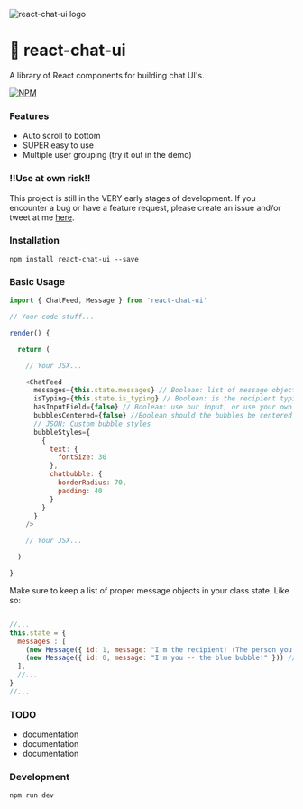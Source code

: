 ![react-chat-ui logo](https://i.imgur.com/YhPrFWw.png)

# 🙊  react-chat-ui
A library of React components for building chat UI's.

[![NPM](https://nodei.co/npm/react-chat-ui.png?downloads=true&downloadRank=true&stars=true)](https://nodei.co/npm/react-chat-ui/)

### Features
- Auto scroll to bottom
- SUPER easy to use
- Multiple user grouping (try it out in the demo)

### !!Use at own risk!!
This project is still in the VERY early stages of development. If you encounter a bug or have a feature request, please create an issue and/or tweet at me [here](http://twitter.com/brandonmowat).

### Installation
`npm install react-chat-ui --save`

### Basic Usage
```javascript
import { ChatFeed, Message } from 'react-chat-ui'

// Your code stuff...

render() {

  return (

    // Your JSX...

    <ChatFeed
      messages={this.state.messages} // Boolean: list of message objects
      isTyping={this.state.is_typing} // Boolean: is the recipient typing
      hasInputField={false} // Boolean: use our input, or use your own
      bubblesCentered={false} //Boolean should the bubbles be centered in the feed?
      // JSON: Custom bubble styles
      bubbleStyles={
        {
          text: {
            fontSize: 30
          },
          chatbubble: {
            borderRadius: 70,
            padding: 40
          }
        }
      }
    />

    // Your JSX...

  )

}
```

Make sure to keep a list of proper message objects in your class state.
Like so:
```javascript

//...
this.state = {
  messages : [
    (new Message({ id: 1, message: "I'm the recipient! (The person you're talking to)" })), // Gray bubble
    (new Message({ id: 0, message: "I'm you -- the blue bubble!" })) // Blue bubble
  ],
  //...
}
//...

```

### TODO
- documentation
- documentation
- documentation

### Development

```sh
npm run dev
```
